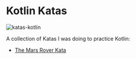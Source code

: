# Kotlin Katas

![katas-kotlin](https://github.com/tinohertlein/katas-kotlin/actions/workflows/ci.yml/badge.svg?event=push)

A collection of Katas I was doing to practice Kotlin:

* [The Mars Rover Kata](src/main/resources/README.md)

